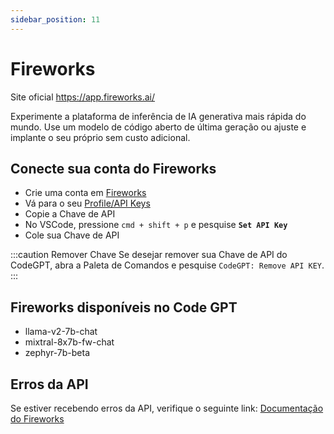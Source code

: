 ```yaml
---
sidebar_position: 11
---
```


# Fireworks
Site oficial https://app.fireworks.ai/

Experimente a plataforma de inferência de IA generativa mais rápida do mundo. Use um modelo de código aberto de última geração ou ajuste e implante o seu próprio sem custo adicional.

## Conecte sua conta do Fireworks
- Crie uma conta em [Fireworks](https://app.fireworks.ai/login)
- Vá para o seu [Profile/API Keys](https://app.fireworks.ai/users?tab=apps)
- Copie a Chave de API
- No VSCode, pressione ```cmd + shift + p``` e pesquise **`Set API Key`**
- Cole sua Chave de API

:::caution Remover Chave
Se desejar remover sua Chave de API do CodeGPT, abra a Paleta de Comandos e pesquise `CodeGPT: Remove API KEY`.
:::

## Fireworks disponíveis no Code GPT
- llama-v2-7b-chat
- mixtral-8x7b-fw-chat
- zephyr-7b-beta

## Erros da API
Se estiver recebendo erros da API, verifique o seguinte link: [Documentação do Fireworks](https://readme.fireworks.ai/docs)
